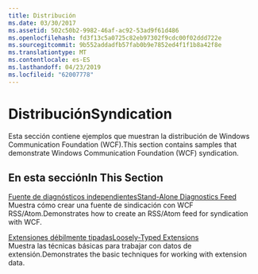 ```yaml
---
title: Distribución
ms.date: 03/30/2017
ms.assetid: 502c50b2-9982-46af-ac92-53ad9f61d486
ms.openlocfilehash: fd3f13c5a0725c82eb97302f9cdc00f02ddd722e
ms.sourcegitcommit: 9b552addadfb57fab0b9e7852ed4f1f1b8a42f8e
ms.translationtype: MT
ms.contentlocale: es-ES
ms.lasthandoff: 04/23/2019
ms.locfileid: "62007778"
---
```

# <a name="syndication"></a><span data-ttu-id="241ea-102">Distribución</span><span class="sxs-lookup"><span data-stu-id="241ea-102">Syndication</span></span>
<span data-ttu-id="241ea-103">Esta sección contiene ejemplos que muestran la distribución de Windows Communication Foundation (WCF).</span><span class="sxs-lookup"><span data-stu-id="241ea-103">This section contains samples that demonstrate Windows Communication Foundation (WCF) syndication.</span></span>  
  
## <a name="in-this-section"></a><span data-ttu-id="241ea-104">En esta sección</span><span class="sxs-lookup"><span data-stu-id="241ea-104">In This Section</span></span>  
 [<span data-ttu-id="241ea-105">Fuente de diagnósticos independientes</span><span class="sxs-lookup"><span data-stu-id="241ea-105">Stand-Alone Diagnostics Feed</span></span>](../../../../docs/framework/wcf/samples/stand-alone-diagnostics-feed-sample.md)  
 <span data-ttu-id="241ea-106">Muestra cómo crear una fuente de sindicación con WCF RSS/Atom.</span><span class="sxs-lookup"><span data-stu-id="241ea-106">Demonstrates how to create an RSS/Atom feed for syndication with WCF.</span></span>  
  
 [<span data-ttu-id="241ea-107">Extensiones débilmente tipadas</span><span class="sxs-lookup"><span data-stu-id="241ea-107">Loosely-Typed Extensions</span></span>](../../../../docs/framework/wcf/samples/loosely-typed-extensions-sample.md)  
 <span data-ttu-id="241ea-108">Muestra las técnicas básicas para trabajar con datos de extensión.</span><span class="sxs-lookup"><span data-stu-id="241ea-108">Demonstrates the basic techniques for working with extension data.</span></span>
